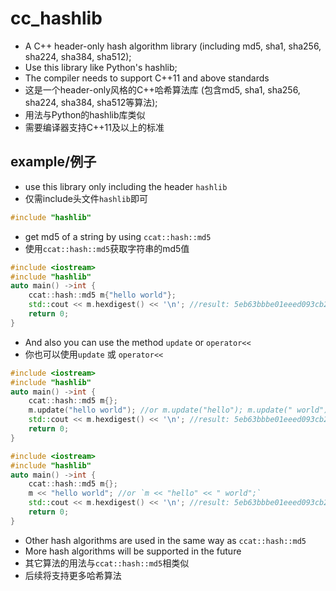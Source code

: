 # cc_hashlib
* A C++ header-only hash algorithm library (including md5, sha1, sha256, sha224, sha384, sha512);
* Use this library like Python's hashlib;
* The compiler needs to support C++11 and above standards
* 这是一个header-only风格的C++哈希算法库 (包含md5, sha1, sha256, sha224, sha384, sha512等算法);
* 用法与Python的hashlib库类似
* 需要编译器支持C++11及以上的标准
## example/例子
* use this library only including the header `hashlib`
* 仅需include头文件`hashlib`即可
```c++
#include "hashlib"
```
* get md5 of a string by using `ccat::hash::md5`
* 使用`ccat::hash::md5`获取字符串的md5值
```c++
#include <iostream>
#include "hashlib"
auto main() ->int {
    ccat::hash::md5 m{"hello world"};
    std::cout << m.hexdigest() << '\n'; //result: 5eb63bbbe01eeed093cb22bb8f5acdc3
    return 0;
}
```
* And also you can use the method `update` or `operator<<` 
* 你也可以使用`update` 或 `operator<<`
```c++
#include <iostream>
#include "hashlib"
auto main() ->int {
    ccat::hash::md5 m{};
    m.update("hello world"); //or m.update("hello"); m.update(" world");
    std::cout << m.hexdigest() << '\n'; //result: 5eb63bbbe01eeed093cb22bb8f5acdc3
    return 0;
}
```
```c++
#include <iostream>
#include "hashlib"
auto main() ->int {
    ccat::hash::md5 m{};
    m << "hello world"; //or `m << "hello" << " world";`
    std::cout << m.hexdigest() << '\n'; //result: 5eb63bbbe01eeed093cb22bb8f5acdc3
    return 0;
}
```
* Other hash algorithms are used in the same way as `ccat::hash::md5`
* More hash algorithms will be supported in the future
* 其它算法的用法与`ccat::hash::md5`相类似
* 后续将支持更多哈希算法
